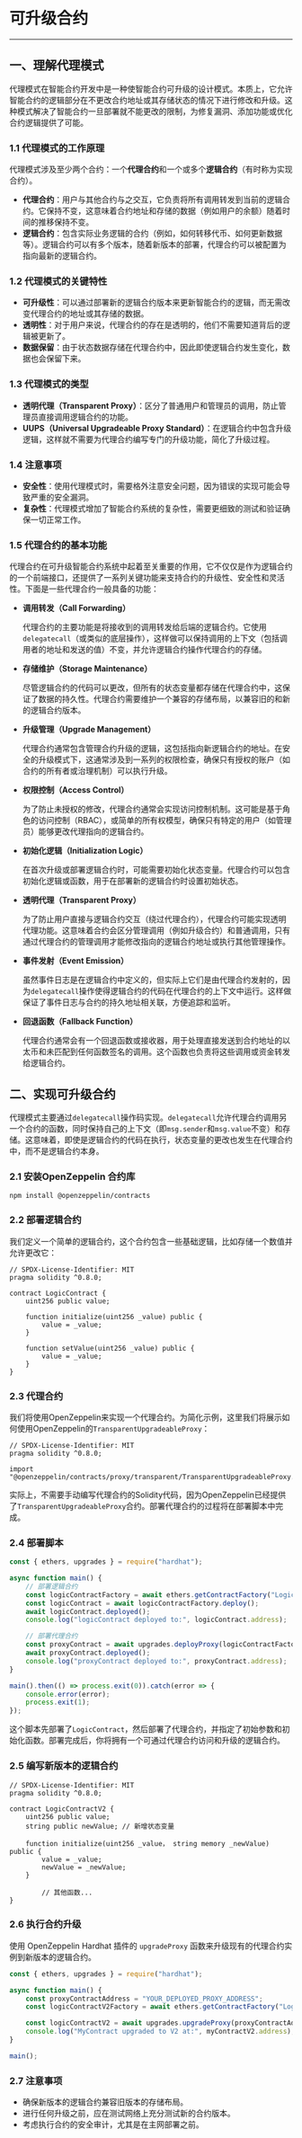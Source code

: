 # 可升级合约

---

## 一、理解代理模式

代理模式在智能合约开发中是一种使智能合约可升级的设计模式。本质上，它允许智能合约的逻辑部分在不更改合约地址或其存储状态的情况下进行修改和升级。这种模式解决了智能合约一旦部署就不能更改的限制，为修复漏洞、添加功能或优化合约逻辑提供了可能。

### 1.1 代理模式的工作原理

代理模式涉及至少两个合约：一个**代理合约**和一个或多个**逻辑合约**（有时称为实现合约）。

* **代理合约**：用户与其他合约与之交互，它负责将所有调用转发到当前的逻辑合约。它保持不变，这意味着合约地址和存储的数据（例如用户的余额）随着时间的推移保持不变。
* **逻辑合约**：包含实际业务逻辑的合约（例如，如何转移代币、如何更新数据等）。逻辑合约可以有多个版本，随着新版本的部署，代理合约可以被配置为指向最新的逻辑合约。

### 1.2 代理模式的关键特性

* **可升级性**：可以通过部署新的逻辑合约版本来更新智能合约的逻辑，而无需改变代理合约的地址或其存储的数据。
* **透明性**：对于用户来说，代理合约的存在是透明的，他们不需要知道背后的逻辑被更新了。
* **数据保留**：由于状态数据存储在代理合约中，因此即使逻辑合约发生变化，数据也会保留下来。

### 1.3 代理模式的类型

* **透明代理（Transparent Proxy）**：区分了普通用户和管理员的调用，防止管理员直接调用逻辑合约的功能。
* **UUPS（Universal Upgradeable Proxy Standard）**：在逻辑合约中包含升级逻辑，这样就不需要为代理合约编写专门的升级功能，简化了升级过程。

### 1.4 注意事项

- **安全性**：使用代理模式时，需要格外注意安全问题，因为错误的实现可能会导致严重的安全漏洞。
- **复杂性**：代理模式增加了智能合约系统的复杂性，需要更细致的测试和验证确保一切正常工作。

### 1.5 代理合约的基本功能

代理合约在可升级智能合约系统中起着至关重要的作用，它不仅仅是作为逻辑合约的一个前端接口，还提供了一系列关键功能来支持合约的升级性、安全性和灵活性。下面是一些代理合约一般具备的功能：

* **调用转发（Call Forwarding）**

  代理合约的主要功能是将接收到的调用转发给后端的逻辑合约。它使用`delegatecall`（或类似的底层操作），这样做可以保持调用的上下文（包括调用者的地址和发送的值）不变，并允许逻辑合约操作代理合约的存储。

* **存储维护（Storage Maintenance）**

  尽管逻辑合约的代码可以更改，但所有的状态变量都存储在代理合约中，这保证了数据的持久性。代理合约需要维护一个兼容的存储布局，以兼容旧的和新的逻辑合约版本。

* **升级管理（Upgrade Management）**

  代理合约通常包含管理合约升级的逻辑，这包括指向新逻辑合约的地址。在安全的升级模式下，这通常涉及到一系列的权限检查，确保只有授权的账户（如合约的所有者或治理机制）可以执行升级。

* **权限控制（Access Control）**

  为了防止未授权的修改，代理合约通常会实现访问控制机制。这可能是基于角色的访问控制（RBAC），或简单的所有权模型，确保只有特定的用户（如管理员）能够更改代理指向的逻辑合约。

* **初始化逻辑（Initialization Logic）**

  在首次升级或部署逻辑合约时，可能需要初始化状态变量。代理合约可以包含初始化逻辑或函数，用于在部署新的逻辑合约时设置初始状态。

* **透明代理（Transparent Proxy）**

  为了防止用户直接与逻辑合约交互（绕过代理合约），代理合约可能实现透明代理功能。这意味着合约会区分管理调用（例如升级合约）和普通调用，只有通过代理合约的管理调用才能修改指向的逻辑合约地址或执行其他管理操作。

* **事件发射（Event Emission）**

  虽然事件日志是在逻辑合约中定义的，但实际上它们是由代理合约发射的，因为`delegatecall`操作使得逻辑合约的代码在代理合约的上下文中运行。这样做保证了事件日志与合约的持久地址相关联，方便追踪和监听。

* **回退函数（Fallback Function）**

  代理合约通常会有一个回退函数或接收器，用于处理直接发送到合约地址的以太币和未匹配到任何函数签名的调用。这个函数也负责将这些调用或资金转发给逻辑合约。

## 二、实现可升级合约

代理模式主要通过`delegatecall`操作码实现。`delegatecall`允许代理合约调用另一个合约的函数，同时保持自己的上下文（即`msg.sender`和`msg.value`不变）和存储。这意味着，即使是逻辑合约的代码在执行，状态变量的更改也发生在代理合约中，而不是逻辑合约本身。

### 2.1 安装OpenZeppelin 合约库

```shell
npm install @openzeppelin/contracts
```

### 2.2 部署逻辑合约

我们定义一个简单的逻辑合约，这个合约包含一些基础逻辑，比如存储一个数值并允许更改它：

```solidity
// SPDX-License-Identifier: MIT
pragma solidity ^0.8.0;

contract LogicContract {
    uint256 public value;

    function initialize(uint256 _value) public {
        value = _value;
    }

    function setValue(uint256 _value) public {
        value = _value;
    }
}
```

### 2.3 代理合约

我们将使用OpenZeppelin来实现一个代理合约。为简化示例，这里我们将展示如何使用OpenZeppelin的`TransparentUpgradeableProxy`：

```solidity
// SPDX-License-Identifier: MIT
pragma solidity ^0.8.0;

import "@openzeppelin/contracts/proxy/transparent/TransparentUpgradeableProxy.sol";
```

实际上，不需要手动编写代理合约的Solidity代码，因为OpenZeppelin已经提供了`TransparentUpgradeableProxy`合约。部署代理合约的过程将在部署脚本中完成。

### 2.4 部署脚本

```javascript
const { ethers, upgrades } = require("hardhat");

async function main() {
    // 部署逻辑合约
    const logicContractFactory = await ethers.getContractFactory("LogicContract");
    const logicContract = await logicContractFactory.deploy();
    await logicContract.deployed();
    console.log("logicContract deployed to:", logicContract.address);

    // 部署代理合约
    const proxyContract = await upgrades.deployProxy(logicContractFactory, [42], {initializer: "initialize"});
    await proxyContract.deployed();
    console.log("proxyContract deployed to:", proxyContract.address);
}

main().then(() => process.exit(0)).catch(error => {
    console.error(error);
    process.exit(1);
});
```

这个脚本先部署了`LogicContract`，然后部署了代理合约，并指定了初始参数和初始化函数。部署完成后，你将拥有一个可通过代理合约访问和升级的逻辑合约。

### 2.5  编写新版本的逻辑合约

```solidity
// SPDX-License-Identifier: MIT
pragma solidity ^0.8.0;

contract LogicContractV2 {
    uint256 public value;
    string public newValue; // 新增状态变量

    function initialize(uint256 _value， string memory _newValue) public {
        value = _value;
        newValue = _newValue;
    }

		// 其他函数...    
}
```

### 2.6 执行合约升级

使用 OpenZeppelin Hardhat 插件的 `upgradeProxy` 函数来升级现有的代理合约实例到新版本的逻辑合约。

```javascript
const { ethers, upgrades } = require("hardhat");

async function main() {
    const proxyContractAddress = "YOUR_DEPLOYED_PROXY_ADDRESS";
    const logicContractV2Factory = await ethers.getContractFactory("LogicContractV2");

    const logicContractV2 = await upgrades.upgradeProxy(proxyContractAddress, logicContractV2Factory);
    console.log("MyContract upgraded to V2 at:", myContractV2.address);
}

main();
```

### 2.7 注意事项

- 确保新版本的逻辑合约兼容旧版本的存储布局。
- 进行任何升级之前，应在测试网络上充分测试新的合约版本。
- 考虑执行合约的安全审计，尤其是在主网部署之前。
